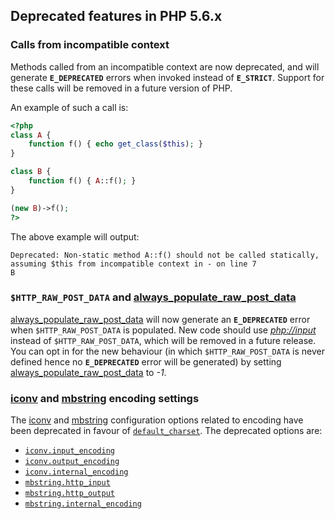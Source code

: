 Deprecated features in PHP 5.6.x
--------------------------------

### Calls from incompatible context

Methods called from an incompatible context are now deprecated, and will
generate **`E_DEPRECATED`** errors when invoked instead of
**`E_STRICT`**. Support for these calls will be removed in a future
version of PHP.

An example of such a call is:

``` php
<?php
class A {
    function f() { echo get_class($this); }
}

class B {
    function f() { A::f(); }
}

(new B)->f();
?>
```

The above example will output:

    Deprecated: Non-static method A::f() should not be called statically, assuming $this from incompatible context in - on line 7
    B

### `$HTTP_RAW_POST_DATA` and <a href="/ini/core.html#ini.always-populate-raw-post-data" class="link">always_populate_raw_post_data</a>

<a href="/ini/core.html#ini.always-populate-raw-post-data" class="link">always_populate_raw_post_data</a>
will now generate an **`E_DEPRECATED`** error when `$HTTP_RAW_POST_DATA`
is populated. New code should use
<a href="/wrappers/php.html#wrappers.php.input" class="link"><em>php://input</em></a>
instead of `$HTTP_RAW_POST_DATA`, which will be removed in a future
release. You can opt in for the new behaviour (in which
`$HTTP_RAW_POST_DATA` is never defined hence no **`E_DEPRECATED`** error
will be generated) by setting
<a href="/ini/core.html#ini.always-populate-raw-post-data" class="link">always_populate_raw_post_data</a>
to *-1*.

### <a href="/book/iconv.html" class="link">iconv</a> and <a href="/book/mbstring.html" class="link">mbstring</a> encoding settings

The <a href="/book/iconv.html" class="link">iconv</a> and
<a href="/book/mbstring.html" class="link">mbstring</a> configuration
options related to encoding have been deprecated in favour of
<a href="/ini/core.html#ini.default-charset" class="link"><code class="parameter">default_charset</code></a>.
The deprecated options are:

-   <span class="simpara">
    <a href="/iconv/setup.html#" class="link"><code class="parameter">iconv.input_encoding</code></a>
    </span>
-   <span class="simpara">
    <a href="/iconv/setup.html#" class="link"><code class="parameter">iconv.output_encoding</code></a>
    </span>
-   <span class="simpara">
    <a href="/iconv/setup.html#" class="link"><code class="parameter">iconv.internal_encoding</code></a>
    </span>
-   <span class="simpara">
    <a href="/mbstring/setup.html#" class="link"><code class="parameter">mbstring.http_input</code></a>
    </span>
-   <span class="simpara">
    <a href="/mbstring/setup.html#" class="link"><code class="parameter">mbstring.http_output</code></a>
    </span>
-   <span class="simpara">
    <a href="/mbstring/setup.html#" class="link"><code class="parameter">mbstring.internal_encoding</code></a>
    </span>
